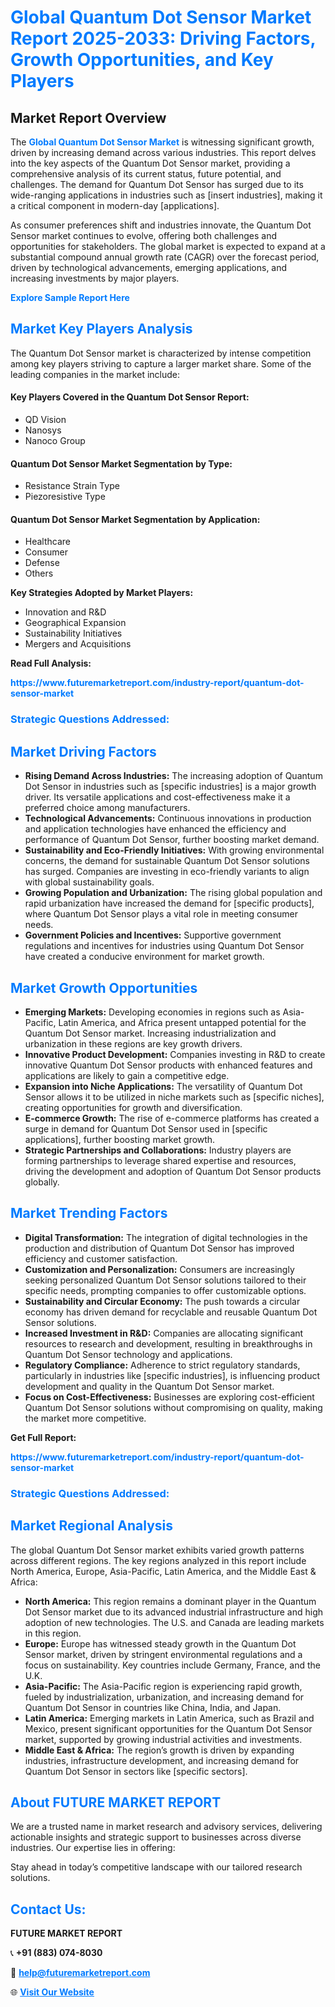 <h1 style="color: #007BFF;">Global Quantum Dot Sensor Market Report 2025-2033: Driving Factors, Growth Opportunities, and Key Players</h1>

<section id="overview">
<h2>Market Report Overview</h2>
<p>The <a href="https://www.futuremarketreport.com/industry-report/quantum-dot-sensor-market" style="color: #007BFF; text-decoration: none;"><strong>Global Quantum Dot Sensor Market</strong></a> is witnessing significant growth, driven by increasing demand across various industries. This report delves into the key aspects of the Quantum Dot Sensor market, providing a comprehensive analysis of its current status, future potential, and challenges. The demand for Quantum Dot Sensor has surged due to its wide-ranging applications in industries such as [insert industries], making it a critical component in modern-day [applications].</p>
<p>As consumer preferences shift and industries innovate, the Quantum Dot Sensor market continues to evolve, offering both challenges and opportunities for stakeholders. The global market is expected to expand at a substantial compound annual growth rate (CAGR) over the forecast period, driven by technological advancements, emerging applications, and increasing investments by major players.</p>
</section>

<section id="overview">
<p><a href="https://www.futuremarketreport.com/request-sample/reportId=76571" style="color: #007BFF; text-decoration: none;"><strong>Explore Sample Report Here</strong></a></p>
</section>

<section id="key-players">
<h2 style="color: #007BFF;">Market Key Players Analysis</h2>
<p>The Quantum Dot Sensor market is characterized by intense competition among key players striving to capture a larger market share. Some of the leading companies in the market include:</p>
<h4>Key Players Covered in the Quantum Dot Sensor Report:</h4>
<ul><li>QD Vision</li><li>Nanosys</li><li>Nanoco Group</li></ul>
<h4>Quantum Dot Sensor Market Segmentation by Type:</h4>
<ul><li>Resistance Strain Type</li><li>Piezoresistive Type</li></ul>

<h4>Quantum Dot Sensor Market Segmentation by Application:</h4>
<ul><li>Healthcare</li><li>Consumer</li><li>Defense</li><li>Others</li></ul>
<p><strong>Key Strategies Adopted by Market Players:</strong></p>
<ul>
<li>Innovation and R&D</li>
<li>Geographical Expansion</li>
<li>Sustainability Initiatives</li>
<li>Mergers and Acquisitions</li>
</ul>
</section>

<section>
<p><strong>Read Full Analysis: </strong></p><a href="https://www.futuremarketreport.com/industry-report/quantum-dot-sensor-market" style="color: #007BFF; text-decoration: none;"><strong>https://www.futuremarketreport.com/industry-report/quantum-dot-sensor-market</strong></a>
<h3 style="color: #007BFF;">Strategic Questions Addressed:</h3>
</section>

<section id="driving-factors">
<h2 style="color: #007BFF;">Market Driving Factors</h2>
<ul>
<li><strong>Rising Demand Across Industries:</strong> The increasing adoption of Quantum Dot Sensor in industries such as [specific industries] is a major growth driver. Its versatile applications and cost-effectiveness make it a preferred choice among manufacturers.</li>
<li><strong>Technological Advancements:</strong> Continuous innovations in production and application technologies have enhanced the efficiency and performance of Quantum Dot Sensor, further boosting market demand.</li>
<li><strong>Sustainability and Eco-Friendly Initiatives:</strong> With growing environmental concerns, the demand for sustainable Quantum Dot Sensor solutions has surged. Companies are investing in eco-friendly variants to align with global sustainability goals.</li>
<li><strong>Growing Population and Urbanization:</strong> The rising global population and rapid urbanization have increased the demand for [specific products], where Quantum Dot Sensor plays a vital role in meeting consumer needs.</li>
<li><strong>Government Policies and Incentives:</strong> Supportive government regulations and incentives for industries using Quantum Dot Sensor have created a conducive environment for market growth.</li>
</ul>
</section>

<section id="growth-opportunities">
<h2 style="color: #007BFF;">Market Growth Opportunities</h2>
<ul>
<li><strong>Emerging Markets:</strong> Developing economies in regions such as Asia-Pacific, Latin America, and Africa present untapped potential for the Quantum Dot Sensor market. Increasing industrialization and urbanization in these regions are key growth drivers.</li>
<li><strong>Innovative Product Development:</strong> Companies investing in R&D to create innovative Quantum Dot Sensor products with enhanced features and applications are likely to gain a competitive edge.</li>
<li><strong>Expansion into Niche Applications:</strong> The versatility of Quantum Dot Sensor allows it to be utilized in niche markets such as [specific niches], creating opportunities for growth and diversification.</li>
<li><strong>E-commerce Growth:</strong> The rise of e-commerce platforms has created a surge in demand for Quantum Dot Sensor used in [specific applications], further boosting market growth.</li>
<li><strong>Strategic Partnerships and Collaborations:</strong> Industry players are forming partnerships to leverage shared expertise and resources, driving the development and adoption of Quantum Dot Sensor products globally.</li>
</ul>
</section>

<section id="trending-factors">
<h2 style="color: #007BFF;">Market Trending Factors</h2>
<ul>
<li><strong>Digital Transformation:</strong> The integration of digital technologies in the production and distribution of Quantum Dot Sensor has improved efficiency and customer satisfaction.</li>
<li><strong>Customization and Personalization:</strong> Consumers are increasingly seeking personalized Quantum Dot Sensor solutions tailored to their specific needs, prompting companies to offer customizable options.</li>
<li><strong>Sustainability and Circular Economy:</strong> The push towards a circular economy has driven demand for recyclable and reusable Quantum Dot Sensor solutions.</li>
<li><strong>Increased Investment in R&D:</strong> Companies are allocating significant resources to research and development, resulting in breakthroughs in Quantum Dot Sensor technology and applications.</li>
<li><strong>Regulatory Compliance:</strong> Adherence to strict regulatory standards, particularly in industries like [specific industries], is influencing product development and quality in the Quantum Dot Sensor market.</li>
<li><strong>Focus on Cost-Effectiveness:</strong> Businesses are exploring cost-efficient Quantum Dot Sensor solutions without compromising on quality, making the market more competitive.</li>
</ul>
</section>

<section>
<p><strong>Get Full Report: </strong></p><a href="https://www.futuremarketreport.com/industry-report/quantum-dot-sensor-market" style="color: #007BFF; text-decoration: none;"><strong>https://www.futuremarketreport.com/industry-report/quantum-dot-sensor-market</strong></a>
<h3 style="color: #007BFF;">Strategic Questions Addressed:</h3>
</section>


<section id="regional-analysis">
<h2 style="color: #007BFF;">Market Regional Analysis</h2>
<p>The global Quantum Dot Sensor market exhibits varied growth patterns across different regions. The key regions analyzed in this report include North America, Europe, Asia-Pacific, Latin America, and the Middle East & Africa:</p>
<ul>
<li><strong>North America:</strong> This region remains a dominant player in the Quantum Dot Sensor market due to its advanced industrial infrastructure and high adoption of new technologies. The U.S. and Canada are leading markets in this region.</li>
<li><strong>Europe:</strong> Europe has witnessed steady growth in the Quantum Dot Sensor market, driven by stringent environmental regulations and a focus on sustainability. Key countries include Germany, France, and the U.K.</li>
<li><strong>Asia-Pacific:</strong> The Asia-Pacific region is experiencing rapid growth, fueled by industrialization, urbanization, and increasing demand for Quantum Dot Sensor in countries like China, India, and Japan.</li>
<li><strong>Latin America:</strong> Emerging markets in Latin America, such as Brazil and Mexico, present significant opportunities for the Quantum Dot Sensor market, supported by growing industrial activities and investments.</li>
<li><strong>Middle East & Africa:</strong> The region’s growth is driven by expanding industries, infrastructure development, and increasing demand for Quantum Dot Sensor in sectors like [specific sectors].</li>
</ul>
</section>

<footer>
<h2 style="color: #007BFF;">About FUTURE MARKET REPORT</h2>
<p>We are a trusted name in market research and advisory services, delivering actionable insights and strategic support to businesses across diverse industries. Our expertise lies in offering:</p>

<p>Stay ahead in today’s competitive landscape with our tailored research solutions.</p>

<h2 style="color: #007BFF;">Contact Us:</h2>
<p><strong>FUTURE MARKET REPORT</strong></p>
<p>📞 <strong>+91 (883) 074-8030</strong></p>
<p>📧 <strong><a href="mailto:help@futuremarketreport.com" style="color: #007BFF;">help@futuremarketreport.com</a></strong></p>
<p>🌐 <strong><a href="https://www.futuremarketreport.com/" style="color: #007BFF;">Visit Our Website</a></strong></p>
</footer>